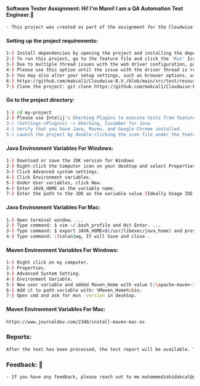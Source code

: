 #### Software  Tester Assignment: Hi! I'm Mami! I am a QA Automation Test Engineer.👋 ####
``` bash
- This project was created as part of the assignment for the Cloudwise Company.
```

#### Setting up the project requirements: ####
``` bash
1-) Install dependencies by opening the project and installing the dependencies. (Maven will handle this for you.)
2-) To run this project, go to the feature file and click the 'Run' Icon button.
3-) Due to multiple thread issues with the web driver configuration, parallel test execution is not available for now.
4-) Please use this option until the issue with the driver thread is resolved.
5-) You may also alter your setup settings, such as browser options, url, flash and draw elements, and page titles, through the configuration.properties file. 
6-) https://github.com/makcal1/Cloudwise-B.V./blob/main/src/test/resources/configuration/configuration.properties
7-) Clone the project: git clone https://github.com/makcal1/Cloudwise-B.V.
```

#### Go to the project directory: ####
``` bash
1-) cd my-project
2-) Please use Intelij's Gherking Plugins to execute tests from feature files.
3-) (Settings->Plugins) -> Gherking, Cucumber for Java 
4-) Verify that you have Java, Maven, and Google Chrome installed.
5-) Launch the project by double-clicking the icon file under the feature files (Ideally Usage IDE: Intelij https://www.jetbrains.com/idea/_ 
```
#### Java Environment Variables For Windows: ####
``` bash
1-) Download or save the JDK version for Windows 
2-) Right-click the Computer icon on your desktop and select Properties.
3-) Click Advanced system settings.
4-) Click Environment variables.
5-) Under User variables, click New.
6-) Enter JAVA_HOME as the variable name.
7-) Enter the path to the JDK as the variable value (Ideally Usage IDE: Intelij https://www.jetbrains.com/idea/_ 
```

#### Java Environment Variables For Mac: ####
``` bash
1-) Open terminal window. ...
2-) Type command: $ vim ~/.bash_profile and Hit Enter. ...
3-) Type command: $ export JAVA_HOME=$(/usr/libexec/java_home) and press Escape key for Save changes. ...
4-) Type command: :(colon)wq, It will Save and close .
```

#### Maven Environment Variables For Windows: ####
``` bash
1-) Right click on my computer.
2-) Properties.
3-) Advanced System Setting.
4-) Environment Variable.
5-) New user variable and added Maven_Home with value C:\apache-maven-3.5. ...
6-) Add it to path variable with: %Maven_Home%\bin.
7-) Open cmd and ask for mvn -version in desktop.
```

#### Maven Environment Variables For Mac: ###
``` bash
https://www.journaldev.com/2348/install-maven-mac-os
```

### Reports: ###
``` bash
After the text has been processed, the test report will be available. The report can be seen using the link mentioned at the bottom of the 'Run' Section.
```

### Feedback: 🙂 ###
``` bash
- If you have any feedback, please reach out to me muhammedzahidakcal@gmail.com 
```



